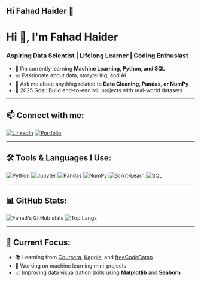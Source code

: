 ## Hi Fahad Haider 👋



# Hi 👋, I'm Fahad Haider  
### Aspiring Data Scientist | Lifelong Learner | Coding Enthusiast

- 🌱 I’m currently learning **Machine Learning, Python, and SQL**
- 📊 Passionate about data, storytelling, and AI
- 💬 Ask me about anything related to **Data Cleaning, Pandas, or NumPy**
- 🎯 2025 Goal: Build end-to-end ML projects with real-world datasets

---

## 📫 Connect with me:

[![LinkedIn](https://img.shields.io/badge/LinkedIn-blue?logo=linkedin&style=for-the-badge)](https://www.linkedin.com/in/yourprofile)
[![Portfolio](https://img.shields.io/badge/Portfolio-000?logo=firefox&logoColor=white&style=for-the-badge)](https://yourportfolio.com)

---

## 🛠️ Tools & Languages I Use:

![Python](https://img.shields.io/badge/Python-3776AB?logo=python&logoColor=white&style=for-the-badge)
![Jupyter](https://img.shields.io/badge/Jupyter-F37626?logo=jupyter&logoColor=white&style=for-the-badge)
![Pandas](https://img.shields.io/badge/Pandas-150458?logo=pandas&logoColor=white&style=for-the-badge)
![NumPy](https://img.shields.io/badge/Numpy-013243?logo=numpy&logoColor=white&style=for-the-badge)
![Scikit-Learn](https://img.shields.io/badge/Scikit--Learn-F7931E?logo=scikit-learn&logoColor=white&style=for-the-badge)
![SQL](https://img.shields.io/badge/SQL-4479A1?logo=mysql&logoColor=white&style=for-the-badge)

---

## 📊 GitHub Stats:

![Fahad's GitHub stats](https://github-readme-stats.vercel.app/api?username=fahadhaider1&show_icons=true&theme=chartreuse-dark)
![Top Langs](https://github-readme-stats.vercel.app/api/top-langs/?username=fahadhaider1&layout=compact&theme=chartreuse-dark)

---

## 🎯 Current Focus:

- 📚 Learning from [Coursera](https://coursera.org), [Kaggle](https://kaggle.com), and [freeCodeCamp](https://freecodecamp.org)
- 🤖 Working on machine learning mini-projects
- 📈 Improving data visualization skills using **Matplotlib** and **Seaborn**


<!--
**fahadhaider1/fahadhaider1** is a ✨ _special_ ✨ repository because its `README.md` (this file) appears on your GitHub profile.

Here are some ideas to get you started:

- 🔭 I’m currently working on ...
- 🌱 I’m currently learning ...
- 👯 I’m looking to collaborate on ...
- 🤔 I’m looking for help with ...
- 💬 Ask me about ...
- 📫 How to reach me: ...
- 😄 Pronouns: ...
- ⚡ Fun fact: ...
-->

